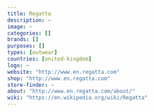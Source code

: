 ```yaml
---
title: Regatta
description: ~
image: ~
categories: []
brands: []
purposes: []
types: [outwear]
countries: [united-kingdom]
logo: ~
website: "http://www.en.regatta.com"
shop: "http://www.en.regatta.com"
store-finder: ~
about: "http://www.en.regatta.com/about/"
wiki: "https://en.wikipedia.org/wiki/Regatta"
---
```

